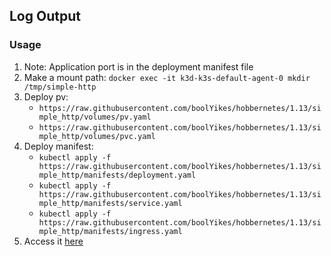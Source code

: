 ## Log Output
### Usage
1. Note: Application port is in the deployment manifest file
2. Make a mount path: `docker exec -it k3d-k3s-default-agent-0 mkdir /tmp/simple-http`
3. Deploy pv:
   - `https://raw.githubusercontent.com/boolYikes/hobbernetes/1.13/simple_http/volumes/pv.yaml`
   - `https://raw.githubusercontent.com/boolYikes/hobbernetes/1.13/simple_http/volumes/pvc.yaml`
4. Deploy manifest:
   - `kubectl apply -f https://raw.githubusercontent.com/boolYikes/hobbernetes/1.13/simple_http/manifests/deployment.yaml`
   - `kubectl apply -f https://raw.githubusercontent.com/boolYikes/hobbernetes/1.13/simple_http/manifests/service.yaml`
   - `kubectl apply -f https://raw.githubusercontent.com/boolYikes/hobbernetes/1.13/simple_http/manifests/ingress.yaml`
5. Access it [here](http://localhost:8081/todos)